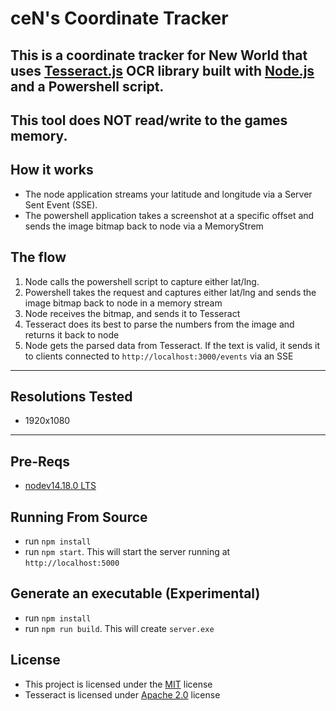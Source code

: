 # ceN's Coordinate Tracker

## This is a coordinate tracker for New World that uses [Tesseract.js](https://tesseract.projectnaptha.com/) OCR library built with [Node.js](https://nodejs.org) and a Powershell script.

## **This tool does NOT read/write to the games memory.**

## How it works

-   The node application streams your latitude and longitude via a Server Sent Event (SSE).
-   The powershell application takes a screenshot at a specific offset and sends the image bitmap back to node via a MemoryStrem

## The flow

1. Node calls the powershell script to capture either lat/lng.
2. Powershell takes the request and captures either lat/lng and sends the image bitmap back to node in a memory stream
3. Node receives the bitmap, and sends it to Tesseract
4. Tesseract does its best to parse the numbers from the image and returns it back to node
5. Node gets the parsed data from Tesseract. If the text is valid, it sends it to clients connected to `http://localhost:3000/events` via an SSE

---

## Resolutions Tested

-   1920x1080

---

## Pre-Reqs

-   [nodev14.18.0 LTS](https://nodejs.org/dist/v14.18.0/node-v14.18.0-x64.msi)

## Running From Source

-   run `npm install`
-   run `npm start`. This will start the server running at `http://localhost:5000`

## Generate an executable (Experimental)

-   run `npm install`
-   run `npm run build`. This will create `server.exe`

## License

-   This project is licensed under the [MIT](./LICENSE.txt) license
-   Tesseract is licensed under [Apache 2.0](https://www.apache.org/licenses/LICENSE-2.0) license
